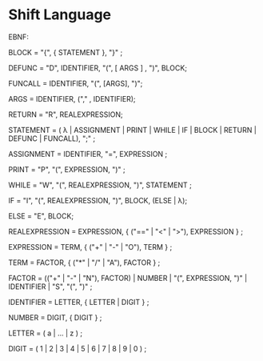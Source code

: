 # Shift Language

EBNF:

BLOCK = "{", { STATEMENT }, "}" ;

DEFUNC = "D", IDENTIFIER, "(", [ ARGS ] , ")", BLOCK;

FUNCALL = IDENTIFIER, "(", [ARGS], ")";

ARGS = IDENTIFIER, ("," , IDENTIFIER);

RETURN = "R", REALEXPRESSION;

STATEMENT = ( λ | ASSIGNMENT | PRINT | WHILE | IF | BLOCK | RETURN | DEFUNC | FUNCALL), ";" ;

ASSIGNMENT = IDENTIFIER, "=", EXPRESSION ;

PRINT = "P", "(", EXPRESSION, ")" ;

WHILE = "W", "(", REALEXPRESSION, ")", STATEMENT ;

IF = "I", "(", REALEXPRESSION, ")", BLOCK, (ELSE | λ);

ELSE = "E", BLOCK;

REALEXPRESSION = EXPRESSION, { ("==" | "<" | ">"), EXPRESSION } ;

EXPRESSION = TERM, { ("+" | "-" | "O"), TERM } ;

TERM = FACTOR, { ("*" | "/" | "A"), FACTOR } ;

FACTOR = (("+" | "-" | "N"), FACTOR) | NUMBER | "(", EXPRESSION, ")" | IDENTIFIER | "S", "(", ")" ;

IDENTIFIER = LETTER, { LETTER | DIGIT } ;

NUMBER = DIGIT, { DIGIT } ;

LETTER = ( a | ... | z ) ;

DIGIT = ( 1 | 2 | 3 | 4 | 5 | 6 | 7 | 8 | 9 | 0 ) ;
